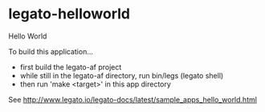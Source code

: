 legato-helloworld
=================

Hello World

To build this application... 

- first build the legato-af project
- while still in the legato-af directory, run bin/legs (legato shell)
- then run 'make \<target>' in this app directory

See <http://www.legato.io/legato-docs/latest/sample_apps_hello_world.html>
